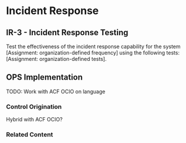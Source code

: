 # Incident Response
## IR-3 - Incident Response Testing

Test the effectiveness of the incident response capability for the system [Assignment: organization-defined frequency] using the following tests: [Assignment: organization-defined tests].

## OPS Implementation

TODO: Work with ACF OCIO on language

### Control Origination

Hybrid with ACF OCIO?

### Related Content
